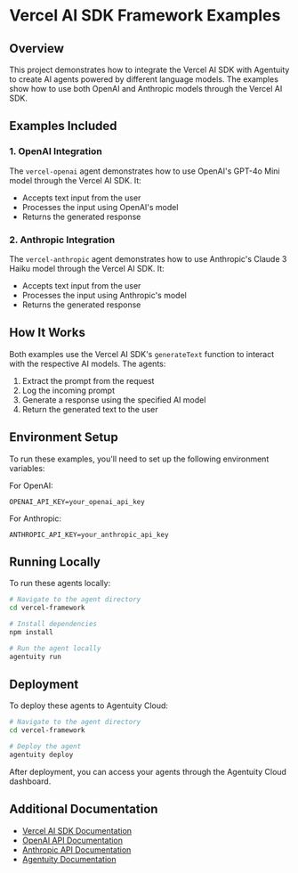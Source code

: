 # Vercel AI SDK Framework Examples

## Overview
This project demonstrates how to integrate the Vercel AI SDK with Agentuity to create AI agents powered by different language models. The examples show how to use both OpenAI and Anthropic models through the Vercel AI SDK.

## Examples Included

### 1. OpenAI Integration
The `vercel-openai` agent demonstrates how to use OpenAI's GPT-4o Mini model through the Vercel AI SDK. It:
- Accepts text input from the user
- Processes the input using OpenAI's model
- Returns the generated response

### 2. Anthropic Integration
The `vercel-anthropic` agent demonstrates how to use Anthropic's Claude 3 Haiku model through the Vercel AI SDK. It:
- Accepts text input from the user
- Processes the input using Anthropic's model
- Returns the generated response

## How It Works
Both examples use the Vercel AI SDK's `generateText` function to interact with the respective AI models. The agents:

1. Extract the prompt from the request
2. Log the incoming prompt
3. Generate a response using the specified AI model
4. Return the generated text to the user

## Environment Setup
To run these examples, you'll need to set up the following environment variables:

For OpenAI:
```
OPENAI_API_KEY=your_openai_api_key
```

For Anthropic:
```
ANTHROPIC_API_KEY=your_anthropic_api_key
```

## Running Locally
To run these agents locally:

```bash
# Navigate to the agent directory
cd vercel-framework

# Install dependencies
npm install

# Run the agent locally
agentuity run
```

## Deployment
To deploy these agents to Agentuity Cloud:

```bash
# Navigate to the agent directory
cd vercel-framework

# Deploy the agent
agentuity deploy
```

After deployment, you can access your agents through the Agentuity Cloud dashboard.

## Additional Documentation
- [Vercel AI SDK Documentation](https://sdk.vercel.ai/docs)
- [OpenAI API Documentation](https://platform.openai.com/docs/api-reference)
- [Anthropic API Documentation](https://docs.anthropic.com/claude/reference)
- [Agentuity Documentation](https://agentuity.dev/)
